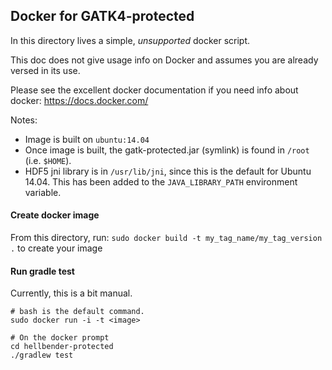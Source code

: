 Docker for GATK4-protected
--------------------------

In this directory lives a simple, *unsupported* docker script.

This doc does not give usage info on Docker and assumes you are already versed in its use.

Please see the excellent docker documentation if you need info about docker:  https://docs.docker.com/

Notes:
- Image is built on ``ubuntu:14.04``
- Once image is built, the gatk-protected.jar (symlink) is found in ``/root`` (i.e. ``$HOME``).
- HDF5 jni library is in ``/usr/lib/jni``, since this is the default for Ubuntu 14.04.  This has been added to the ``JAVA_LIBRARY_PATH`` environment variable.

#### Create docker image

From this directory, run: ``sudo docker build -t my_tag_name/my_tag_version .`` to create your image

#### Run gradle test

Currently, this is a bit manual.

```
# bash is the default command.
sudo docker run -i -t <image> 

# On the docker prompt
cd hellbender-protected
./gradlew test
```
